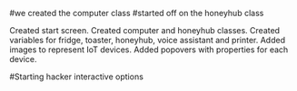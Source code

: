 #we created the computer class
#started off on the honeyhub class

Created start screen.
Created computer and honeyhub classes.
Created variables for fridge, toaster, honeyhub, voice assistant and printer.
Added images to represent IoT devices.
Added popovers with properties for each device.

#Starting hacker interactive options